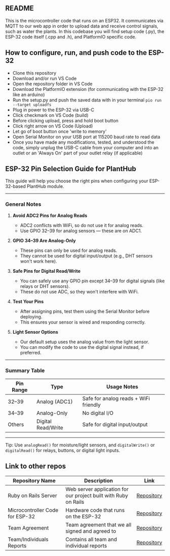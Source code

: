## README

This is the microcontroller code that runs on an ESP32. It communicates via MQTT to our web app in order to upload data and receive control signals, such as water the plants. In this codebase you will find setup code (.py), the ESP-32 code itself (.cpp and .h), and PlatformIO specific code.  

## How to configure, run, and push code to the ESP-32

- Clone this repository
- Download and/or run VS Code
- Open the repository folder in VS Code
- Download the PlatformIO extension (for communicating with the ESP-32 like an arduino)
- Run the setup.py and push the saved data with in your terminal `pio run --target uploadfs` 
- Plug in power to the ESP-32 via USB-C
- Click checkmark on VS Code (build)
- Before clicking upload, press and hold boot button
- Click right arrow on VS Code (Upload)
- Let go of boot button once 'write to memory'
- Open Serial Monitor on your USB port at 115200 baud rate to read data
- Once you have made any modifications, tested, and understood the code, simply unplug the USB-C cable from your computer and into an outlet or an 'Always On' part of your outlet relay (if applicable)

## ESP-32 Pin Selection Guide for PlantHub

This guide will help you choose the right pins when configuring your ESP-32-based PlantHub module.

---

### General Notes

1. **Avoid ADC2 Pins for Analog Reads**
   - ADC2 conflicts with WiFi, so do not use it for analog reads.
   - Use GPIO 32–39 for analog sensors — these are on ADC1.

2. **GPIO 34–39 Are Analog-Only**
   - These pins can only be used for analog reads.
   - They cannot be used for digital input/output (e.g., DHT sensors won't work here).

3. **Safe Pins for Digital Read/Write**
   - You can safely use any GPIO pin except 34–39 for digital signals (like relays or DHT sensors).
   - These do not use ADC, so they won't interfere with WiFi.

4. **Test Your Pins**
   - After assigning pins, test them using the Serial Monitor before deploying.
   - This ensures your sensor is wired and responding correctly.

5. **Light Sensor Options**
   - Our default setup uses the analog value from the light sensor.
   - You can modify the code to use the digital signal instead, if preferred.

---

### Summary Table

| Pin Range | Type               | Usage Notes                            |
|-----------|--------------------|----------------------------------------|
| 32–39     | Analog (ADC1)      | Safe for analog reads + WiFi friendly |
| 34–39     | Analog-Only        | No digital I/O                         |
| Others    | Digital Read/Write | Safe for digital input/output         |

---

Tip: Use `analogRead()` for moisture/light sensors, and `digitalWrite()` or `digitalRead()` for relays, buttons, or digital light inputs.

## Link to other repos

| Repository Name                | Description                                                   | Link                                                                 |
|--------------------------------|---------------------------------------------------------------|----------------------------------------------------------------------|
| Ruby on Rails Server           | Web server application for our project built with Ruby on Rails | [Repository](https://github.com/tamu-capstone-gardener/rails-react)   |
| Microcontroller Code for ESP-32 | Hardware code that runs on the ESP-32                          | [Repository](https://github.com/tamu-capstone-gardener/microcontroller)|
| Team Agreement                 | Team agreement that we all signed and agreed to               | [Repository](https://github.com/tamu-capstone-gardener/team-agreement) |
| Team/Individuals Reports       | Contains all team and individual reports                      | [Repository](https://github.com/tamu-capstone-gardener/reports)        |